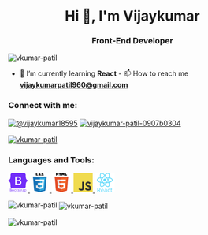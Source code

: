 <h1 align="center">Hi 👋, I'm Vijaykumar</h1>
<h3 align="center"> Front-End Developer</h3>
<p align="left">
  <img
    src="https://komarev.com/ghpvc/?username=vkumar-patil&label=Profile%20views&color=0e75b6&style=flat"
    alt="vkumar-patil"
  />
</p>

- 🌱 I’m currently learning **React** - 📫 How to reach me
**vijaykumarpatil960@gmail.com**

<h3 align="left">Connect with me:</h3>
<p align="left">
  <a href="https://twitter.com/@vijaykumar18595" target="blank"
    ><img
      align="center"
      src="https://raw.githubusercontent.com/rahuldkjain/github-profile-readme-generator/master/src/images/icons/Social/twitter.svg"
      alt="@vijaykumar18595"
      height="30"
      width="40"
  /></a>
  <a href="https://linkedin.com/in/vijaykumar-patil-0907b0304" target="blank"
    ><img
      align="center"
      src="https://raw.githubusercontent.com/rahuldkjain/github-profile-readme-generator/master/src/images/icons/Social/linked-in-alt.svg"
      alt="vijaykumar-patil-0907b0304"
      height="30"
      width="40"
  /></a>
 
   <a href="https://www.leetcode.com/vkumar-patil" target="blank"
    ><img
      align="center"
      src="https://raw.githubusercontent.com/rahuldkjain/github-profile-readme-generator/master/src/images/icons/Social/leet-code.svg"
      alt="vkumar-patil"
      height="30"
      width="40"
  /></a>
</p>

<h3 align="left">Languages and Tools:</h3>
<p align="left">
  <a href="https://getbootstrap.com" target="_blank" rel="noreferrer">
    <img
      src="https://raw.githubusercontent.com/devicons/devicon/master/icons/bootstrap/bootstrap-plain-wordmark.svg"
      alt="bootstrap"
      width="40"
      height="40"
    />
  </a>
  <a href="https://www.w3schools.com/css/" target="_blank" rel="noreferrer">
    <img
      src="https://raw.githubusercontent.com/devicons/devicon/master/icons/css3/css3-original-wordmark.svg"
      alt="css3"
      width="40"
      height="40"
    />
  </a>
  <a href="https://www.w3.org/html/" target="_blank" rel="noreferrer">
    <img
      src="https://raw.githubusercontent.com/devicons/devicon/master/icons/html5/html5-original-wordmark.svg"
      alt="html5"
      width="40"
      height="40"
    />
  </a>
  <a
    href="https://developer.mozilla.org/en-US/docs/Web/JavaScript"
    target="_blank"
    rel="noreferrer"
  >
    <img
      src="https://raw.githubusercontent.com/devicons/devicon/master/icons/javascript/javascript-original.svg"
      alt="javascript"
      width="40"
      height="40"
    />
  </a>
    
   <a href="https://reactjs.org/" target="_blank" rel="noreferrer">
    <img
      src="https://raw.githubusercontent.com/devicons/devicon/master/icons/react/react-original-wordmark.svg"
      alt="react"
      width="40"
      height="40"
    />
  </a>
  
</p>

<p>
  <img
    align="left"
    src="https://github-readme-stats.vercel.app/api/top-langs?username=vkumar-patil&show_icons=true&locale=en&layout=compact"
    alt="vkumar-patil"
  />
</p>

<p>
  &nbsp;<img
    align="center"
    src="https://github-readme-stats.vercel.app/api?username=vkumar-patil&show_icons=true&locale=en"
    alt="vkumar-patil"
  />
</p>

<p>
  <img
    align="center"
    src="https://github-readme-streak-stats.herokuapp.com/?user=vkumar-patil&"
    alt="vkumar-patil"
  />
</p>
